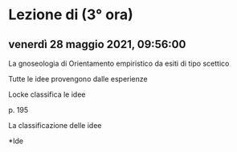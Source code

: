 # Lezione di (3° ora)

## venerdì 28 maggio 2021, 09:56:00


La gnoseologia di Orientamento empiristico da esiti di tipo scettico 

Tutte le idee provengono dalle esperienze

Locke classifica le idee

p. 195

La classificazione delle idee

*Ide
<!--stackedit_data:
eyJoaXN0b3J5IjpbLTEwNDIwMjA2ODZdfQ==
-->